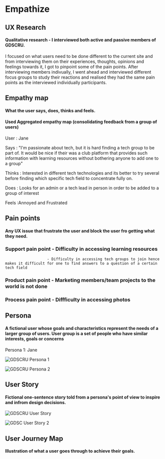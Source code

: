 # Empathize


## UX Research

#### Qualitative research - I interviewed both active and passive members of GDSCRU.
I focused on what users need to be done different to the current site and from interviewing them on their experiences, thoughts, opinions and feelings towards it,
I got to pinpoint some of the pain points. After interviewing members indivually,
I went ahead and interviewed different focus groups to study their reactions and realised they had the same pain points as the interviewed individually participants.

## Empathy map
#### What the user says, does, thinks and feels.
#### Used Aggregated empathy map (consolidating feedback from a group of users)
User : Jane

Says : "I'm passionate about tech, but it is hard finding a tech group to be part of. It would be nice if their was a club platform that provides such information with learning resources without bothering anyone to add one to a group"

Thinks : Interested in different tech technologies and its better to try several before finding which specific tech field to concentrate fully on.

Does : Looks for an admin or a tech lead in person in order to be added to a group of interest

Feels :Annoyed and Frustrated

## Pain points
#### Any UX issue that frustrate the user and block the user fro getting what they need.
### Support pain point - Difficulty in accessing learning resources
                       - Difficulty in accessing tech groups to join hence makes it difficult for one to find answers to a question of a certain tech field
### Product pain point - Marketing members/team projects to the world is not done 
### Process pain point - Diffficulty in accessing photos

## Persona
#### A fictional user whose goals and characteristics represent the needs of a larger group of users. User group is a set of people who have similar interests, goals or concerns

Persona 1: Jane

![GDSCRU Persona 1](https://user-images.githubusercontent.com/99127888/222885349-0f71eaae-af34-4e2c-b89e-8014d363e3f7.png)

![GDSCRU Persona 2](https://user-images.githubusercontent.com/99127888/222894798-8c88dfc7-1aab-4836-8856-3ea2217a13b2.png)


## User Story
#### Fictional one-sentence story told from a persona's point of view to inspire and infrom design decisions.

![GDSCRU User Story](https://user-images.githubusercontent.com/99127888/222881334-6f69e14e-1705-49ca-90c5-d8c45fc638d5.png)

![GDSC User Story 2](https://user-images.githubusercontent.com/99127888/222896896-c341822f-d3cd-460f-b9b5-2cc51f580e2a.png)


## User Journey Map
#### Illustration of what a user goes through to achieve their goals.









